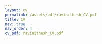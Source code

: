 ```yaml
---
layout: cv
permalink: /assets/pdf/ravinithesh_CV.pdf
title: CV
nav: true
nav_order: 4
cv_pdf: ravinithesh_CV.pdf
---
```

